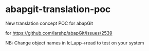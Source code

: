 # abapgit-translation-poc
New translation concept POC for abapGit

for https://github.com/larshp/abapGit/issues/2539

NB: Change object names in lcl_app->read to test on your system
